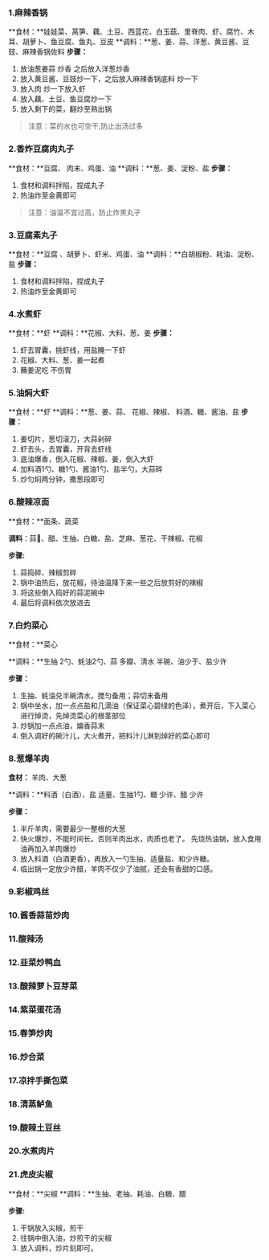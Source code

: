 ### 1.麻辣香锅

**食材：**娃娃菜、莴笋、藕、土豆、西蓝花、白玉菇、里脊肉、虾、腐竹、木耳、胡萝卜、鱼豆腐、鱼丸、豆皮
**调料：**葱、姜、蒜、洋葱、黄豆酱、豆豉、麻辣香锅佐料
**步骤：**

1. 放油葱姜蒜 炒香 之后放入洋葱炒香      
2. 放入黄豆酱、豆豉炒一下，之后放入麻辣香锅底料 炒一下     
3. 放入肉 炒一下放入虾      
4. 放入藕、土豆、鱼豆腐炒一下      
5. 放入剩下的菜，翻炒至熟出锅

> 注意：菜的水也可空干,防止出汤过多



### 2.香炸豆腐肉丸子

**食材：**豆腐、 肉末、鸡蛋、油
**调料：**葱、姜、淀粉、盐
**步骤：**

1. 食材和调料拌陷，捏成丸子     
2.  热油炸至金黄即可

> 注意：油温不宜过高，防止炸黑丸子

### 3.豆腐素丸子

**食材：**豆腐 、胡萝卜、虾米、鸡蛋、油
**调料：**白胡椒粉、耗油、淀粉、盐
**步骤：**

1. 食材和调料拌陷，捏成丸子      
2. 热油炸至金黄即可



### 4.水煮虾

**食材：**虾
**调料：**花椒、大料、葱、姜
**步骤：**

1. 虾去胃囊，挑虾线，用盐腌一下虾      
2. 花椒、大料、葱、姜一起煮      
3. 蘸姜泥吃 不伤胃

### 5.油焖大虾

**食材：**虾
**调料：**葱、姜、蒜、  花椒、辣椒、  料酒、糖、酱油、盐
**步骤：**

1. 姜切片，葱切滚刀，大蒜剁碎    
2. 虾去头，去胃囊，开背去虾线       
3. 底油爆香，倒入花椒、辣椒、姜，倒入大虾      
4. 加料酒1勺、糖1勺、酱油1勺、盐半勺，大蒜碎     
5. 炒匀焖两分钟，撒葱段即可

### 6.酸辣凉面

**食材：**面条、蔬菜

**调料**：蒜🧄、醋、生抽、白糖、盐、芝麻、葱花、干辣椒、花椒

**步骤:**

1. 蒜捣碎、辣椒剪碎
2. 锅中油热后，放花椒，待油温降下来一些之后放剪好的辣椒
3. 将这些倒入捣好的蒜泥碗中
4. 最后将调料依次放进去

### 7.白灼菜心

**食材：**菜心

**调料：**生抽 2勺、蚝油2勺、蒜 多瓣、清水 半碗、油少于、盐少许

**步骤：**

1. 生抽、蚝油兑半碗清水，搅匀备用；蒜切末备用
2. 锅中坐水，加一点点盐和几滴油（保证菜心碧绿的色泽），煮开后，下入菜心进行焯烫，先焯烫菜心的根茎部位
3. 炒锅加一点点油，煸香蒜末
4. 倒入调好的碗汁儿，大火煮开，把料汁儿淋到焯好的菜心即可

### 8.葱爆羊肉

**食材：** 羊肉、大葱

**调料：**料酒（白酒）、盐 适量、生抽1勺、糖 少许、醋 少许

**步骤：**

1. 半斤羊肉，需要最少一整根的大葱
2. 快火爆炒，不能时间长。否则羊肉出水，肉质也老了。 先烧热油锅，放入食用油再加入羊肉爆炒
3. 放入料酒（白酒更香），再放入一勺生抽、适量盐、和少许糖。
4. 临出锅一定放少许醋，羊肉不仅少了油腻，还会有香甜的口感。

### 9.彩椒鸡丝

### 10.酱香蒜苗炒肉

### 11.酸辣汤

### 12.韭菜炒鸭血

### 13.酸辣萝卜豆芽菜

### 14.紫菜蛋花汤

### 15.春笋炒肉

### 16.炒合菜

### 17.凉拌手撕包菜

### 18.清蒸鲈鱼

### 19.酸辣土豆丝

### 20.水煮肉片

### 21.虎皮尖椒

**食材：**尖椒
**调料：**生抽、老抽、耗油、白糖、醋

**步骤:**

1. 干锅放入尖椒，煎干
2. 往锅中倒入油，炒煎干的尖椒
3. 放入调料，炒片刻即可。



























































